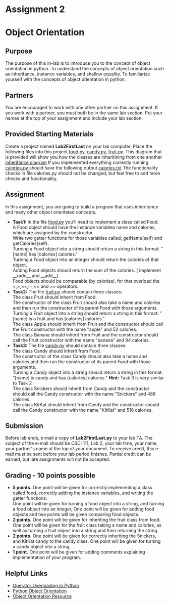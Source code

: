   <!DOCTYPE html>

  <head>

  # Assignment 2

  </head>

  <body>

  <h1>Object Orientation</h1>

  <h2>Purpose</h2>

  <p>
    The purpose of this in-lab is to introduce you to the concept of object orientation in python.
    To understand the concepts of object orientation such as inheritance, instance variables, and shallow equality.  
    To familiarize yourself with the concepts of object orientation in python.  
    </p>
  <h2>Partners</h2>

  <p>
    You are encouraged to work with one other partner on this assignment.
    If you work with a partner, you must both be in the same lab section.
    Put your names at the top of your assignment and include your lab section.
  </p>

  <h2>Provided Starting Materials</h2>

  <p>
    Create a project named <b>Lab2FirstLast</b> on your lab computer.
    Place the following files into this project <a href="food.py"> food.py</a>,  <a href="candy.py"> candy.py</a>, <a href ="fruits.py"> fruit.py</a>.
    This diagram that is provided will show you how the classes are inheritining from one another <a href="Inheritance.png"> inheritance diagram</a> If you implemented everything correctly running <a href= "calories.py"> calories.py </a> should have the following output <a href= "calories.txt"> calories.txt</a> The functionality checks in file calories.py should not be changed, but feel free to add more checks and functionality.


  </p>

  <h2>Assignment</h2>

  <p>

  </p>

  <p>
    In this assignment, you are going to build a program that uses inheritance and many other object orientated concepts.   
  </p>

  <ul>
    <b><li>Task1:</b> In the file <a href ="food.py"> food.py</a> you'll need to implement a class called Food.<br/>
    A Food object should have the instance variables name and calories, which are assigned by the constructor.<br/>
    Write two getter functions for those variables called, getName(self) and getCalories(self).<br/>
    Turning a Food object into a string should return a string in this format: "[name] has [calories] calories."<br/>
    Turning a Food object into an integer should return the calories of that object.<br/>
    Adding Food objects should return the sum of the calories. (<b<Hint:</b> implement __radd__ and __add__).<br/>
    Food objects should be comparable (by calories), for that overload the <,>,==,!=,<= and >= operators.<br/>
   </li>
    <b><li>Task2:</b>
    The file <a href ="fruits.py"> fruit.py</a> should contain three classes:<br/>
    The class Fruit should inherit from Food.<br/>
    The constructor of the class Fruit should also take a name and calories and then run the constructor of its parent Food with those arguments.<br/>
    Turning a Fruit object into a string should return a string in this format: "[name] is a fruit and has [calories] calories."<br/>
    The class Apple should inherit from Fruit and the constructor should call the Fruit constructor with the name "apple" and 52 calories.<br/>
    The class Banana should inherit from Fruit and the constructor should call the Fruit constructor with the name "banana" and 94 calories.<br/>
</li>
    <b><li>Task3:</b> The file <a href="candy.py"> candy.py</a> should contain three classes:<br/>
    The class Candy should inherit from Food.<br/>
    The constructor of the class Candy should also take a name and calories and then run the constructor of its parent Food with those arguments.<br/>
    Turning a Candy object into a string should return a string in this format: "[name] is candy and has [calories] calories."
    <b>Hint:</b> Task 3 is very similar to Task 2</li>
    The class Snickers should inherit from Candy and the constructor should call the Candy constructor with the   name "Snickers" and 488 calories.<br/>
    The class KitKat should inherit from Candy and the constructor should call the Candy constructor with the name "KitKat" and 518 calories.<br/> </li>


  </ul>

  <p>  
  </p>      
  <h2>Submission</h2>

  <p>
    Before lab ends, e-mail a copy of <b>Lab2FirstLast.py</b> to your
    lab TA.  The subject of the e-mail should be CSCI 111, Lab 2,
    your lab time, your name, your partner's name at the top of your document.
    To receive credit, this e-mail must be sent before your
    lab period finishes.  Partial credit can be earned, but late
    assignments will not be accepted.
  </p>

  <h2>Grading - 10 points possible</h2>

  <ul>
    <b><li>5 points.</b>  One point will be given for correctly implementing a class called food, correctly adding the instance variables, and writing the getter functions.<br/>
    One point will be given for turning a food object into a string, and turning a food object into an integer, One point will be given for adding food objects and two points will be given comparing food objects.</li>
    <b><li>2 points.</b> One point will be given for inheriting the fruit class from food.<br/> One point will be given for the fruit class taking a name and calories, as well as turning a fruit object into a string and then returning the string.</li>
    <b> <li>2 points.</b> One point will be given for correctly inheriting the Snickers, and KitKat candy to the candy class. One point will be given for turning a candy object into a string.</li>
    <b><li>1 point.</b> One point will be given for adding comments explaining implementation of your program. </li>
    </ul>




  <h2>Helpful Links</h2>

  <p>
    <ul>
    <li> <a href="http://blog.teamtreehouse.com/operator-overloading-python">Operator Overloading In Python</a> </li>
    <li> <a href="https://www.tutorialspoint.com/python/python_classes_objects.htm">Python Object Orientation</a> </li>
    <li> <a href="http://www.python-course.eu/object_oriented_programming.php">Object Orientation Resource</a></li>
    </ul>
  </p>

  </body>
  </html>
